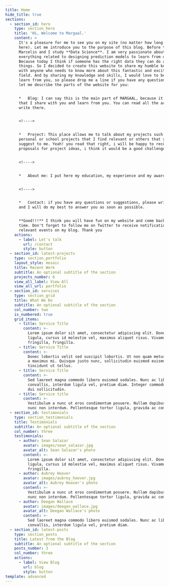 ```yaml
---
title: Home
hide_title: true
sections:
  - section_id: hero
    type: section_hero
    title: 'Hi, Welcome to Margaal.'
    content: >
      It's a pleasure for me to see you on my site (no matter how long you land
      here). Let me introduce you to the purpose of this blog. Before that, I am
      Marcelin and I study **Data Science**. I am very passionate about
      everything related to designing prediction models to learn from data.
      Because today I think if someone has the right data they can do amazing
      things. So I decided to create this website to share my humble knowledge
      with anyone who needs to know more about this fantastic and exciting
      field. And by sharing my knowledge and skills, I would love to be able to
      learn from you, so please drop me a line if you have any questions. Now
      let me describe the parts of the website for you:


      *   Blog: I can say this is the main part of MARGAAL, because it is here
      that I share with you and learn from you. You can read all the articles I
      write there.


      <!---->


      *   Project: This place allows me to talk about my projects such as my
      personal or school projects that I find relevant or others that you would
      suggest to me. Yeah! you read that right, i will be happy to receive your
      proposals for project ideas, i think it would be a good challenge for me.


      <!---->


      *   About me: I put here my education, my experience and my awards.


      <!---->


      *   Contact: if you have any questions or suggestions, please write to me
      and I will do my best to answer you as soon as possible.


      **Good!!!** I think you will have fun on my website and come back next
      time. Don't forget to follow me on Twitter to receive notifications of any
      relevant events on my blog. Thank you
    actions:
      - label: Let's talk
        url: /contact
        style: button
  - section_id: latest-projects
    type: section_portfolio
    layout_style: mosaic
    title: Recent Work
    subtitle: An optional subtitle of the section
    projects_number: 6
    view_all_label: View All
    view_all_url: portfolio
  - section_id: services
    type: section_grid
    title: What We Do
    subtitle: An optional subtitle of the section
    col_number: two
    is_numbered: true
    grid_items:
      - title: Service Title
        content: >-
          Lorem ipsum dolor sit amet, consectetur adipiscing elit. Donec nisl
          ligula, cursus id molestie vel, maximus aliquet risus. Vivamus in nibh
          fringilla, fringilla.
      - title: Service Title
        content: >-
          Donec lobortis velit sed suscipit lobortis. Ut non quam metus. Nullam
          a maximus mi. Quisque justo nunc, sollicitudin euismod euismod at,
          tincidunt ut tellus.
      - title: Service Title
        content: >-
          Sed laoreet magna commodo libero euismod sodales. Nunc ac libero
          convallis, interdum ligula vel, pretium diam. Integer commodo sem at
          dui sollicitudin.
      - title: Service title
        content: >-
          Vestibulum a nunc ut eros condimentum posuere. Nullam dapibus quis
          nunc non interdum. Pellentesque tortor ligula, gravida ac commodo eu.
  - section_id: testimonials
    type: section_testimonials
    title: Testimonials
    subtitle: An optional subtitle of the section
    col_number: three
    testimonials:
      - author: Sean Salazar
        avatar: images/sean_salazar.jpg
        avatar_alt: Sean Salazar's photo
        content: >-
          Lorem ipsum dolor sit amet, consectetur adipiscing elit. Donec nisl
          ligula, cursus id molestie vel, maximus aliquet risus. Vivamus in nibh
          fringilla.
      - author: Aubrey Hoover
        avatar: images/aubrey_hoover.jpg
        avatar_alt: Aubrey Hoover's photo
        content: >-
          Vestibulum a nunc ut eros condimentum posuere. Nullam dapibus quis
          nunc non interdum. Pellentesque tortor ligula, gravida ac commodo eu.
      - author: Deegan Wallace
        avatar: images/deegan_wallace.jpg
        avatar_alt: Deegan Wallace's photo
        content: >-
          Sed laoreet magna commodo libero euismod sodales. Nunc ac libero
          convallis, interdum ligula vel, pretium diam.
  - section_id: latest-posts
    type: section_posts
    title: Latest from the Blog
    subtitle: An optional subtitle of the section
    posts_number: 3
    col_number: three
    actions:
      - label: View Blog
        url: blog
        style: button
template: advanced
---
```

